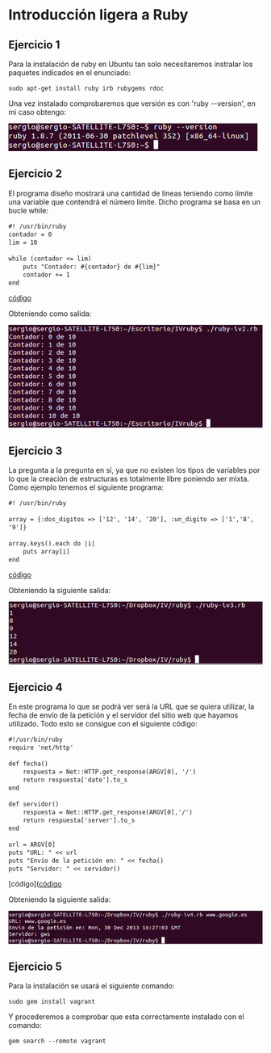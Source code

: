 # Introducción ligera a Ruby


## Ejercicio 1

Para la instalación de ruby en Ubuntu tan solo necesitaremos instralar los paquetes indicados en el enunciado:

    sudo apt-get install ruby irb rubygems rdoc
    
Una vez instalado comprobaremos que versión es con 'ruby --version', en mi caso obtengo:

![Ejercicio1](https://github.com/SergioMGamarra/IV---13-14/blob/master/Ruby-complem/Ejercicio1.png?raw=true)

## Ejercicio 2

El programa diseño mostrará una cantidad de líneas teniendo como límite una variable que contendrá el número límite. Dicho programa se basa en un bucle while:

    #! /usr/bin/ruby
    contador = 0
    lim = 10
    
    while (contador <= lim)
    	puts "Contador: #{contador} de #{lim}" 
    	contador += 1
    end

[código](https://github.com/SergioMGamarra/IV---13-14/blob/master/Ruby-complem/ruby-iv2.rb)

Obteniendo como salida:

![Ejercicio2](https://github.com/SergioMGamarra/IV---13-14/blob/master/Ruby-complem/salidaEj2.png?raw=true)

## Ejercicio 3

La pregunta a la pregunta en sí, ya que no existen los tipos de variables por lo que la creación de estructuras es totalmente libre poniendo ser mixta. Como ejemplo tenemos el siguiente programa:
    
    #! /usr/bin/ruby

    array = {:dos_digitos => ['12', '14', '20'], :un_digito => ['1','8', '9']}
    
    array.keys().each do |i|
    	puts array[i]
    end

[código](https://github.com/SergioMGamarra/IV---13-14/blob/master/Ruby-complem/ruby-iv3.rb)

Obteniendo la siguiente salida:

![Ejercicio3](https://github.com/SergioMGamarra/IV---13-14/blob/master/Ruby-complem/ejer3.png?raw=true)

## Ejercicio 4

En este programa lo que se podrá ver será la URL que se quiera utilizar, la fecha de envío de la petición y el servidor del sitio web que hayamos utilizado. Todo esto se consigue con el siguiente código:

    #!/usr/bin/ruby
    require 'net/http'

	def fecha()
		respuesta = Net::HTTP.get_response(ARGV[0], '/')
		return respuesta['date'].to_s
	end

    def servidor()
        respuesta = Net::HTTP.get_response(ARGV[0],'/')     
        return respuesta['server'].to_s
    end

    url = ARGV[0]
    puts "URL: " << url
    puts "Envío de la petición en: " << fecha()
    puts "Servidor: " << servidor()

[código]([código](https://github.com/SergioMGamarra/IV---13-14/blob/master/Ruby-complem/ruby-iv4.rb)

Obteniendo la siguiente salida:

![Ejercicio4](https://github.com/SergioMGamarra/IV---13-14/blob/master/Ruby-complem/ej4.png?raw=true)


## Ejercicio 5

Para la instalación se usará el siguiente comando:

    sudo gem install vagrant
    
Y procederemos a comprobar que esta correctamente instalado con el comando:

    gem search --remote vagrant



